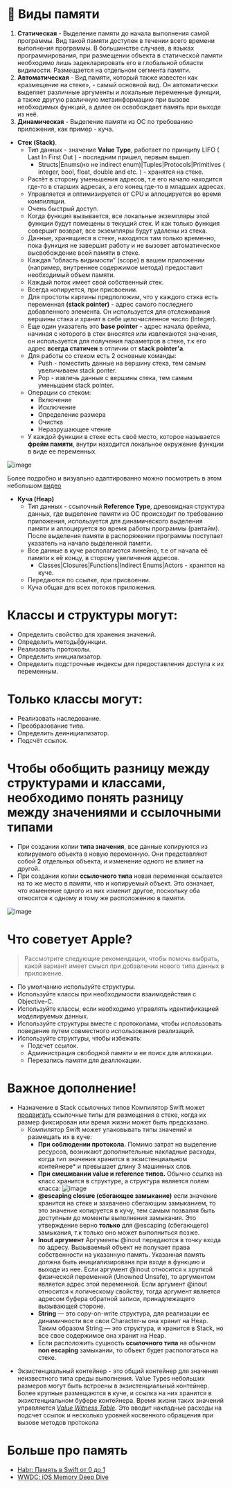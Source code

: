 # **📝 Виды памяти**

1. **Статическая** - Выделение памяти до начала выполнения самой программы. Вид такой памяти доступен в течении всего времени выполнения программы. В большинстве случаев, в языках программирования, при размещении объекта в статической памяти необходимо лишь задекларировать его в глобальной области видимости. Размещается на отдельном сегмента памяти.
2. **Автоматическая** - Вид памяти, который также известен как «размещение на стеке», - самый основной вид. Он автоматически выделяет различные аргументы и локальные переменные функции, а также другую различную метаинформацию при вызове необходимых функций, а далее он освобождает память при выходе из неё.
3. **Динамическая** - Выделение памяти из ОС по требованию приложения, как пример - куча.

- **Стек (Stack)**.
   - Тип данных - значение **Value Type**, работает по принципу LIFO ( Last In First Out ) - последним пришел, первым вышел.
      - Structs|Enums(но не indirect enum)|Tuples|Protocols|Primitives ( integer, bool, float, double and etc. ) - хранятся на стеке.
   - Растёт в сторону уменьшения адресов, т.е его начало находится где-то в старших адресах, а его конец где-то в младших адресах.
   - Управляется и оптимизируется от CPU и аллоцируется во время компиляции.
   - Очень быстрый доступ.
   - Когда функция вызывается, все локальные экземпляры этой функции будут помещены в текущий стек. И как только функция совершит возврат, все экземпляры будут удалены из стека.
   - Данные, хранящиеся в стеке, находятся там только временно, пока функция не завершит работу и не вызовет автоматическое высвобождение всей памяти в стеке.
   - Каждая “область видимости” (scope) в вашем приложении (например, внутреннее содержимое метода) предоставит необходимый объем памяти.
   - Каждый поток имеет свой собственный стек.
   - Всегда копируется, при присвоении.
   - Для простоты картины предположим, что у каждого стэка есть переменная **(stack pointer)** - адрес самого последнего добавленного элемента. Он используется для отслеживания вершины стэка и хранит в себе целочисленное число (Integer). 
   - Еще один указатель это **base pointer** - адрес начала фрейма, начиная с которого в стек вносятся или извлекаются значения, он используется для получения параметров в стеке, т.к его адрес **всегда статичен** в отличии от **stack pointer'a**.
   - Для работы со стеком есть 2 основные команды:
      - Push - поместить данные на вершину стека, тем самым увеличиваем stack ponter.
      - Pop - извлечь данные с вершины стека, тем самым уменьшаем stack pointer.
   - Операции со стеком:
      - Включение 
      - Исключение
      - Определение размера
      - Очистка
      - Неразрушающее чтение
   - У каждой функции в стеке есть своё место, которое называется **фрейм памяти**, внутри находится локальное окружение функции в виде ее переменных.

![image](https://user-images.githubusercontent.com/47610132/162479934-5d533b68-bae2-4626-aef9-22724406b13c.png)

Более подробно и визуально адаптированно можно посмотреть в этом небольшом [видео](https://www.youtube.com/watch?v=MXoMuymbfo8&t=393s)

- **Куча (Heap)**
   - Тип данных - ссылочный **Reference Type**, древовидная структура данных, где выделение памяти из ОС происходит по требованию приложения, используется для динамического выделения памяти и аллоцируется во время работы программы (рантайм). После выделения памяти в распоряжении программы поступает указатель на начало выделенной памяти. 
   - Все данные в куче располагаются линейно, т.е от начала её памяти к её концу, в сторону увеличения адресов.
      - Classes|Closures|Functions|Indirect Enums|Actors - хранятся на куче.
   - Передаются по ссылке, при присвоении.
   - Куча общая для всех потоков приложения.

# Классы и структуры могут:
   - Определить свойство для хранения значений.
   - Определить методы|функции.
   - Реализовать протоколы.
   - Определить инициализатор.
   - Определить подстрочные индексы для предоставления доступа к их переменным.

# Только классы могут:
   - Реализовать наследование.
   - Преобразование типа.
   - Определить деинициализатор.
   - Подсчёт ссылок.

# Чтобы обобщить разницу между структурами и классами, необходимо понять разницу между значениями и ссылочными типами

   - При создании копии **типа значения**, все данные копируются из копируемого объекта в новую переменную. Они представляют собой **2** отдельных объекта, и изменение одного не влияет на другой.
   - При создании копии **ссылочного типа** новая переменная ссылается на то же место в памяти, что и копируемый объект. Это означает, что изменение одного из них изменит другое, поскольку оба относятся к одному и тому же расположению в памяти.

![image](https://user-images.githubusercontent.com/47610132/162490415-d79770b2-c2df-4be0-8d83-178ead7b3bdb.png)

# Что советует **Apple**?

> Рассмотрите следующие рекомендации, чтобы помочь выбрать, какой вариант имеет смысл при добавлении нового типа данных в приложение.
- По умолчанию используйте структуры.
- Используйте классы при необходимости взаимодействия с Objective-C.
- Используйте классы, если необходимо управлять идентификацией моделируемых данных.
- Используйте структуры вместе с протоколами, чтобы использовать поведение путем совместного использования реализаций.
- Используйте структуры, чтобы избежать:
     - Подсчет ссылок.
     - Администрация свободной памяти и ее поиск для аллокации.
     - Перезапись памяти для деаллокации.

# **Важное дополнение!**

- Назначение в Stack ссылочных типов
Компилятор Swift может [продвигать](https://github.com/apple/swift/blob/62ccf81f7748e3e2c8626354d1ecb3adbd26b063/lib/SILOptimizer/Transforms/StackPromotion.cpp) ссылочные типы для размещения в стеке, когда их размер фиксирован или время жизни может быть предсказано.
   - Компилятор Swift может упаковывать типы значений и размещать их в куче:
      - **При соблюдении протокола.** Помимо затрат на выделение ресурсов, возникают дополнительные накладные расходы, когда тип значения хранится в экзистенциальном контейнере* и превышает длину 3 машинных слов.
      - **При смешивании value и reference типов.** Обычно ссылка на класс хранится в структуре, а структура является полем класса:
      ![image](https://user-images.githubusercontent.com/47610132/162569014-272745bf-3a92-42eb-945e-1e60d4841c01.png)
      - **@escaping closure (сбегающее замыкание)** если значение хранится на стеке и захвачено сбегающим замыканием, то это значение копируется в кучу, тем самым позваляя быть доступным до моменты выполнения замыкания. Это утверждение верно **только** для @escaping (сбегающего) замыкания, т.к только оно может выполниться позже.
      - **Inout аргумент** Аргументы @inout передаются в точку входа по адресу. Вызываемый объект не получает права собственности на указанную память. Указанная память должна быть инициализирована при входе в функцию и выходе из нее. Если аргумент @inout относится к хрупкой физической переменной (Unowned Unsafe), то аргументом является адрес этой переменной. Если аргумент @inout относится к логическому свойству, тогда аргумент является адресом буфера обратной записи, принадлежащего вызывающей стороне.
      - **String** — это copy-on-write структура, для реализации ее динамичности все свои Character-ы она хранит на Heap. Таким образом String — это структура, и хранится в Stack, но все свое содержимое она хранит на Heap. 
      - Если расположить сущность **ссылочного типа** на обычном **non escaping** замыкании, то объект будет распологаться на стеке.

* Экзистенциальный контейнер - это общий контейнер для значения неизвестного типа среды выполнения. Value Types небольших размеров могут быть встроены в экзистенциальный контейнер. Более крупные размещаются в куче, и ссылка на них хранится в экзистенциальном буфере контейнера. Время жизни таких значений управляется [*Value Witness Table*](https://github.com/apple/swift/blob/main/docs/Lexicon.md#vwt-value-witness-table). Это вводит накладные расходы на подсчет ссылок и несколько уровней косвенного обращения при вызове методов протокола

# **Больше про память**

- [Habr: Память в Swift от 0 до 1](https://habr.com/ru/company/hh/blog/546856/)
- [WWDC: iOS Memory Deep Dive](https://developer.apple.com/videos/play/wwdc2018/416/)

